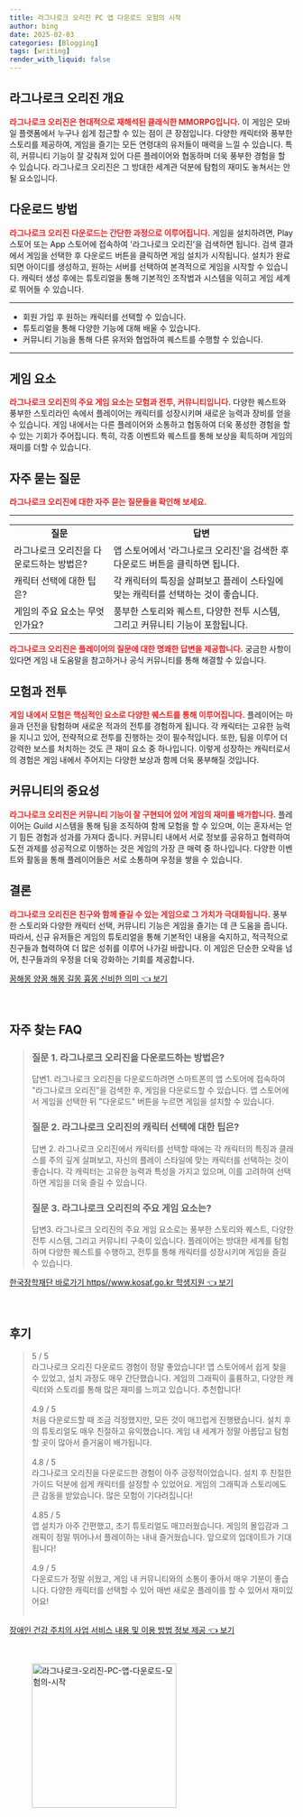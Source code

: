 ```yaml
---
title: 라그나로크 오리진 PC 앱 다운로드 모험의 시작
author: bing
date: 2025-02-03
categories: [Blogging]
tags: [writing]
render_with_liquid: false
---
```



<h2 id='라그나로크 오리진 개요'>라그나로크 오리진 개요</h2>

<p><b><span style="color: #ee2323;">라그나로크 오리진은 현대적으로 재해석된 클래식한 MMORPG입니다.</span></b> 이 게임은 모바일 플랫폼에서 누구나 쉽게 접근할 수 있는 점이 큰 장점입니다. 다양한 캐릭터와 풍부한 스토리를 제공하여, 게임을 즐기는 모든 연령대의 유저들이 매력을 느낄 수 있습니다. 특히, 커뮤니티 기능이 잘 갖춰져 있어 다른 플레이어와 협동하며 더욱 풍부한 경험을 할 수 있습니다. 라그나로크 오리진은 그 방대한 세계관 덕분에 탐험의 재미도 놓쳐서는 안 될 요소입니다.</p>

<h2 id='다운로드 방법'>다운로드 방법</h2>

<p><b><span style="color: #ee2323;">라그나로크 오리진 다운로드는 간단한 과정으로 이루어집니다.</span></b> 게임을 설치하려면, Play 스토어 또는 App 스토어에 접속하여 '라그나로크 오리진'을 검색하면 됩니다. 검색 결과에서 게임을 선택한 후 다운로드 버튼을 클릭하면 게임 설치가 시작됩니다. 설치가 완료되면 아이디를 생성하고, 원하는 서버를 선택하여 본격적으로 게임을 시작할 수 있습니다. 캐릭터 생성 후에는 튜토리얼을 통해 기본적인 조작법과 시스템을 익히고 게임 세계로 뛰어들 수 있습니다.</p>

<hr />

<ul>
    <li>회원 가입 후 원하는 캐릭터를 선택할 수 있습니다.</li>
    <li>튜토리얼을 통해 다양한 기능에 대해 배울 수 있습니다.</li>
    <li>커뮤니티 기능을 통해 다른 유저와 협업하여 퀘스트를 수행할 수 있습니다.</li>
</ul>

<hr />

<h2 id='게임 요소'>게임 요소</h2>

<p><b><span style="color: #ee2323;">라그나로크 오리진의 주요 게임 요소는 모험과 전투, 커뮤니티입니다.</span></b> 다양한 퀘스트와 풍부한 스토리라인 속에서 플레이어는 캐릭터를 성장시키며 새로운 능력과 장비를 얻을 수 있습니다. 게임 내에서는 다른 플레이어와 소통하고 협동하여 더욱 풍성한 경험을 할 수 있는 기회가 주어집니다. 특히, 각종 이벤트와 퀘스트를 통해 보상을 획득하며 게임의 재미를 더할 수 있습니다.</p>

<h2 id='자주 묻는 질문'>자주 묻는 질문</h2>

<p><b><span style="color: #ee2323;">라그나로크 오리진에 대한 자주 묻는 질문들을 확인해 보세요.</span></b></p>

<hr />

<table>
    <tr>
        <td style="text-align: center; height: 17px;"><b>질문</b></td>
        <td style="text-align: center; height: 17px;"><b>답변</b></td>
    </tr>
    <tr>
        <td>라그나로크 오리진을 다운로드하는 방법은?</td>
        <td>앱 스토어에서 '라그나로크 오리진'을 검색한 후 다운로드 버튼을 클릭하면 됩니다.</td>
    </tr>
    <tr>
        <td>캐릭터 선택에 대한 팁은?</td>
        <td>각 캐릭터의 특징을 살펴보고 플레이 스타일에 맞는 캐릭터를 선택하는 것이 좋습니다.</td>
    </tr>
    <tr>
        <td>게임의 주요 요소는 무엇인가요?</td>
        <td>풍부한 스토리와 퀘스트, 다양한 전투 시스템, 그리고 커뮤니티 기능이 포함됩니다.</td>
    </tr>
</table>

<p><b><span style="color: #ee2323;">라그나로크 오리진은 플레이어의 질문에 대한 명쾌한 답변을 제공합니다.</span></b> 궁금한 사항이 있다면 게임 내 도움말을 참고하거나 공식 커뮤니티를 통해 해결할 수 있습니다.</p>

<h2 id='모험과 전투'>모험과 전투</h2>

<p><b><span style="color: #ee2323;">게임 내에서 모험은 핵심적인 요소로 다양한 퀘스트를 통해 이루어집니다.</span></b> 플레이어는 마을과 던전을 탐험하며 새로운 적과의 전투를 경험하게 됩니다. 각 캐릭터는 고유한 능력을 지니고 있어, 전략적으로 전투를 진행하는 것이 필수적입니다. 또한, 팀을 이루어 더 강력한 보스를 처치하는 것도 큰 재미 요소 중 하나입니다. 이렇게 성장하는 캐릭터로서의 경험은 게임 내에서 주어지는 다양한 보상과 함께 더욱 풍부해질 것입니다.</p>

<h2 id='커뮤니티의 중요성'>커뮤니티의 중요성</h2>

<p><b><span style="color: #ee2323;">라그나로크 오리진은 커뮤니티 기능이 잘 구현되어 있어 게임의 재미를 배가합니다.</span></b> 플레이어는 Guild 시스템을 통해 팀을 조직하여 함께 모험을 할 수 있으며, 이는 혼자서는 얻기 힘든 경험과 성과를 가져다 줍니다. 커뮤니티 내에서 서로 정보를 공유하고 협력하여 도전 과제를 성공적으로 이행하는 것은 게임의 가장 큰 매력 중 하나입니다. 다양한 이벤트와 활동을 통해 플레이어들은 서로 소통하며 우정을 쌓을 수 있습니다.</p>

<h2 id='결론'>결론</h2>

<p><b><span style="color: #ee2323;">라그나로크 오리진은 친구와 함께 즐길 수 있는 게임으로 그 가치가 극대화됩니다.</span></b> 풍부한 스토리와 다양한 캐릭터 선택, 커뮤니티 기능은 게임을 즐기는 데 큰 도움을 줍니다. 따라서, 신규 유저들은 게임의 튜토리얼을 통해 기본적인 내용을 숙지하고, 적극적으로 친구들과 협력하여 더 많은 성취를 이루어 나가길 바랍니다. 이 게임은 단순한 오락을 넘어, 친구들과의 우정을 더욱 강화하는 기회를 제공합니다.</p>


<p><a class="click-button" title="꿈해몽 양꿈 해몽 길몽 흉몽 신비한 의미" href="https://adkhouse.github.io/posts/%EA%BF%88%ED%95%B4%EB%AA%BD-%EC%96%91%EA%BF%88-%ED%95%B4%EB%AA%BD-%EA%B8%B8%EB%AA%BD-%ED%9D%89%EB%AA%BD-%EC%8B%A0%EB%B9%84%ED%95%9C-%EC%9D%98%EB%AF%B8/" rel="dofollow">꿈해몽 양꿈 해몽 길몽 흉몽 신비한 의미 👈 보기</a></p><br>
<h2 id='자주_찾는_FAQ'>자주 찾는 FAQ</h2>
<div itemscope="" itemtype="https://schema.org/FAQPage"> 
<blockquote> 
<div itemscope="" itemprop="mainEntity" itemtype="https://schema.org/Question"> 
<h3 itemprop="name">질문 1. 라그나로크 오리진을 다운로드하는 방법은?</h3> 
<div itemscope="" itemprop="acceptedAnswer" itemtype="https://schema.org/Answer"> 
<span itemprop="text"> 
<p>답변1. 라그나로크 오리진을 다운로드하려면 스마트폰의 앱 스토어에 접속하여 "라그나로크 오리진"을 검색한 후, 게임을 다운로드할 수 있습니다. 앱 스토어에서 게임을 선택한 뒤 "다운로드" 버튼을 누르면 게임을 설치할 수 있습니다.</p> 
</span> 
</div> 
</div> 

<div itemscope="" itemprop="mainEntity" itemtype="https://schema.org/Question"> 
<h3 itemprop="name">질문 2. 라그나로크 오리진의 캐릭터 선택에 대한 팁은?</h3> 
<div itemscope="" itemprop="acceptedAnswer" itemtype="https://schema.org/Answer"> 
<span itemprop="text"> 
<p>답변 2. 라그나로크 오리진에서 캐릭터를 선택할 때에는 각 캐릭터의 특징과 클래스를 주의 깊게 살펴보고, 자신의 플레이 스타일에 맞는 캐릭터를 선택하는 것이 좋습니다. 각 캐릭터는 고유한 능력과 특성을 가지고 있으며, 이를 고려하여 선택하면 게임을 더욱 즐길 수 있습니다.</p> 
</span> 
</div> 
</div> 

<div itemscope="" itemprop="mainEntity" itemtype="https://schema.org/Question"> 
<h3 itemprop="name">질문 3. 라그나로크 오리진의 주요 게임 요소는?</h3> 
<div itemscope="" itemprop="acceptedAnswer" itemtype="https://schema.org/Answer"> 
<span itemprop="text"> 
<p>답변3. 라그나로크 오리진의 주요 게임 요소로는 풍부한 스토리와 퀘스트, 다양한 전투 시스템, 그리고 커뮤니티 구축이 있습니다. 플레이어는 방대한 세계를 탐험하며 다양한 퀘스트를 수행하고, 전투를 통해 캐릭터를 성장시키며 게임을 즐길 수 있습니다.</p> 
</span> 
</div> 
</div> 
</blockquote> 
</div>
<p><a class="click-button" title="한국장학재단 바로가기 https//www.kosaf.go.kr 학생지원" href="https://adkhouse.github.io/posts/%ED%95%9C%EA%B5%AD%EC%9E%A5%ED%95%99%EC%9E%AC%EB%8B%A8-%EB%B0%94%EB%A1%9C%EA%B0%80%EA%B8%B0-httpswww.kosaf.go.kr-%ED%95%99%EC%83%9D%EC%A7%80%EC%9B%90/" rel="dofollow">한국장학재단 바로가기 https//www.kosaf.go.kr 학생지원 👈 보기</a></p><br>
<h2 id='후기'>후기</h2>
<div itemscope itemtype="https://schema.org/Product">
  <blockquote>
  <div itemprop="review" itemscope itemtype="https://schema.org/Review">
      <div itemprop="reviewRating" itemscope itemtype="https://schema.org/Rating"> <span itemprop="ratingValue">5</span> / <span itemprop="bestRating">5</span> </div>
      <span itemprop="reviewBody">라그나로크 오리진 다운로드 경험이 정말 좋았습니다! 앱 스토어에서 쉽게 찾을 수 있었고, 설치 과정도 매우 간단했습니다. 게임의 그래픽이 훌륭하고, 다양한 캐릭터와 스토리를 통해 많은 재미를 느끼고 있습니다. 추천합니다!</span>
  </div>
  <br>
  <div itemprop="review" itemscope itemtype="https://schema.org/Review">
      <div itemprop="reviewRating" itemscope itemtype="https://schema.org/Rating"> <span itemprop="ratingValue">4.9</span> / <span itemprop="bestRating">5</span> </div>
      <span itemprop="reviewBody">처음 다운로드할 때 조금 걱정했지만, 모든 것이 매끄럽게 진행됐습니다. 설치 후의 튜토리얼도 매우 친절하고 유익했습니다. 게임 내 세계가 정말 아름답고 탐험할 곳이 많아서 즐거움이 배가됩니다.</span>
  </div>
  <br>
  <div itemprop="review" itemscope itemtype="https://schema.org/Review">
      <div itemprop="reviewRating" itemscope itemtype="https://schema.org/Rating"> <span itemprop="ratingValue">4.8</span> / <span itemprop="bestRating">5</span> </div>
      <span itemprop="reviewBody">라그나로크 오리진을 다운로드한 경험이 아주 긍정적이었습니다. 설치 후 친절한 가이드 덕분에 쉽게 캐릭터를 설정할 수 있었어요. 게임의 그래픽과 스토리에도 큰 감동을 받았습니다. 많은 모험이 기다려집니다!</span>
  </div>
  <br>
  <div itemprop="review" itemscope itemtype="https://schema.org/Review">
      <div itemprop="reviewRating" itemscope itemtype="https://schema.org/Rating"> <span itemprop="ratingValue">4.85</span> / <span itemprop="bestRating">5</span> </div>
      <span itemprop="reviewBody">앱 설치가 아주 간편했고, 초기 튜토리얼도 매끄러웠습니다. 게임의 몰입감과 그래픽이 정말 뛰어나서 플레이하는 내내 즐거웠습니다. 앞으로의 업데이트가 기대됩니다!</span>
  </div>
  <br>
  <div itemprop="review" itemscope itemtype="https://schema.org/Review">
      <div itemprop="reviewRating" itemscope itemtype="https://schema.org/Rating"> <span itemprop="ratingValue">4.9</span> / <span itemprop="bestRating">5</span> </div>
      <span itemprop="reviewBody">다운로드가 정말 쉬웠고, 게임 내 커뮤니티와의 소통이 좋아서 매우 기분이 좋습니다. 다양한 캐릭터를 선택할 수 있어 매번 새로운 플레이를 할 수 있어서 재미있어요!</span>
  </div>
  <br>
  </blockquote>
</div>
<p><a class="click-button" title="장애인 건강 주치의 사업 서비스 내용 및 이용 방법 정보 제공" href="https://adkhouse.github.io/posts/%EC%9E%A5%EC%95%A0%EC%9D%B8-%EA%B1%B4%EA%B0%95-%EC%A3%BC%EC%B9%98%EC%9D%98-%EC%82%AC%EC%97%85-%EC%84%9C%EB%B9%84%EC%8A%A4-%EB%82%B4%EC%9A%A9-%EB%B0%8F-%EC%9D%B4%EC%9A%A9-%EB%B0%A9%EB%B2%95-%EC%A0%95%EB%B3%B4-%EC%A0%9C%EA%B3%B5/" rel="dofollow">장애인 건강 주치의 사업 서비스 내용 및 이용 방법 정보 제공 👈 보기</a></p><br>
<figure class="image"><img src="https://adkhouse.github.io/assets/img/thumbnail/라그나로크-오리진-PC-앱-다운로드-모험의-시작.webp" alt="라그나로크-오리진-PC-앱-다운로드-모험의-시작" width="256" height="256"></figure>